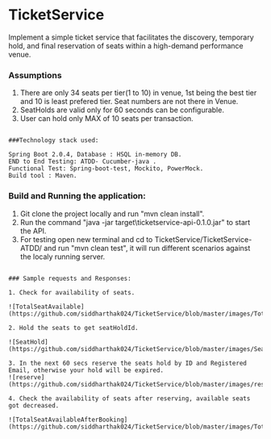 # TicketService

Implement a simple ticket service that facilitates the discovery, temporary hold, and final reservation of seats within a high-demand performance venue.

### Assumptions

1. There are only 34 seats per tier(1 to 10) in venue, 1st being the best tier and 10 is least prefered tier. Seat numbers are not there in Venue.
2. SeatHolds are valid only for 60 seconds can be configurable.
3. User can hold only MAX of 10 seats per transaction.
```

###Technology stack used:

Spring Boot 2.0.4, Database : HSQL in-memory DB.
END to End Testing: ATDD- Cucumber-java .
Functional Test: Spring-boot-test, Mockito, PowerMock. 
Build tool : Maven.
```

### Build and Running the application: 

1. Git clone the project locally and run "mvn clean install".
2. Run the command "java -jar target\ticketservice-api-0.1.0.jar" to start the API.
3. For testing open new terminal and cd to TicketService/TicketService-ATDD/ and run "mvn clean test", it will run different scenarios against the localy running server.
```

### Sample requests and Responses:

1. Check for availability of seats.

![TotalSeatAvailable](https://github.com/siddharthak024/TicketService/blob/master/images/TotalSeatAvailable.JPG)

2. Hold the seats to get seatHoldId.

![SeatHold](https://github.com/siddharthak024/TicketService/blob/master/images/SeatHold.JPG)

3. In the next 60 secs reserve the seats hold by ID and Registered Email, otherwise your hold will be expired.
![reserve](https://github.com/siddharthak024/TicketService/blob/master/images/reserve.JPG)

4. Check the availability of seats after reserving, available seats got decreased. 
 
![TotalSeatAvailableAfterBooking](https://github.com/siddharthak024/TicketService/blob/master/images/TotalSeatAvailableAfterBooking.JPG)



